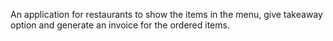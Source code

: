 An application for restaurants to show the items in the menu, give takeaway option and generate an invoice for the ordered items.
